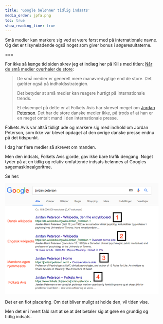 ```yaml
---
title: 'Google belønner tidlig indsats'
media_order: jpfa.png
toc: true
show_reading_time: true
---
```


Små medier kan markere sig ved at være først med på internationale navne. Og det er tilsyneladende også noget som giver bonus i søgeresultaterne.

===

For ikke så længe tid siden skrev jeg et indlæg her på Kiils med titlen: [Når de små medier overhaler de store](/blog/overhaling):

> De små medier er generelt mere manøvredygtige end de store. Det gælder også på indholdsstrategien.
>
> Det betyder at små medier kan reagere hurtigt på internationale trends.
>
> Et eksempel på dette er at Folkets Avis har skrevet meget om [Jordan Peterson](https://www.folkets.dk/person/jordan-peterson). Det har de store danske medier ikke, på trods af at han er en meget omtalt mand i den internationale presse.

Folkets Avis var altså tidligt ude og markere sig med indhold om Jordan Peterson, som ikke var blevet opdaget af den øvrige danske presse endnu på det tidspunkt.

I dag har flere medier så skrevet om manden.

Men den indsats, Folkets Avis gjorde, gav ikke bare trafik dengang. Noget tyder på at en tidlig og relativ omfattende indsats belønnes af Googles søgemaskinealgoritme.

Se her:

![](jpfa.png)

Det er en flot placering. Om det bliver muligt at holde den, vil tiden vise.

Men det er i hvert fald rart at se at det betaler sig at gøre en grundig og tidlig indsats.
